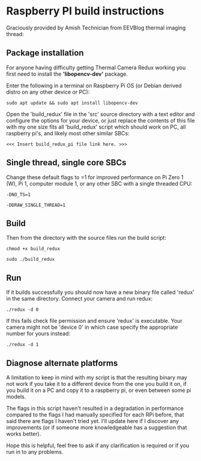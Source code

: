 # Raspberry PI build instructions

Graciously provided by Amish Technician from EEVBlog thermal imaging thread:

## Package installation

For anyone having difficulty getting Thermal Camera Redux working you first need to install the **'libopencv-dev'** package. 

Enter the following in a terminal on Raspberry Pi OS (or Debian derived distro on any other device or PC):

 `sudo apt update && sudo apt install libopencv-dev`


Open the 'build_redux' file in the 'src' source directory with a text editor and configure the options for your device, or just replace the contents of this file with my one size fits all 'build_redux' script which should work on PC, all raspberry pi's, and likely most other similar SBCs:

`
<<< Insert build_redux_pi file link here. >>>
`

## Single thread, single core SBCs

Change these default flags to =1 for improved performance on Pi Zero 1 (W), Pi 1, computer module 1, or any other SBC with a single threaded CPU:

  `-DNO_TS=1`
  
  `-DDRAW_SINGLE_THREAD=1`

## Build

Then from the directory with the source files run the build script:

  `chmod +x build_redux`
  
  `sudo ./build_redux`

## Run

If it builds successfully you should now have a new binary file called 'redux' in the same directory. Connect your camera and run redux:

  `./redux -d 0`

If this fails check file permission and ensure 'redux' is executable. Your camera might not be 'device 0' in which case specify the appropriate number for yours instead: 

  `./redux -d 1`

## Diagnose alternate platforms

A limitation to keep in mind with my script is that the resulting binary may not work if you take it to a different device from the one you build it on, if you build it on a PC and copy it to a raspberry pi, or even between some pi models. 

The flags in this script haven't resulted in a degradation in performance compared to the flags I had manually specified for each RPi before, that said there are flags I haven't tried yet. I'll update here if I discover any improvements (or if someone more knowledgeable has a suggestion that works better).

Hope this is helpful, feel free to ask if any clarification is required or if you run in to any problems.






